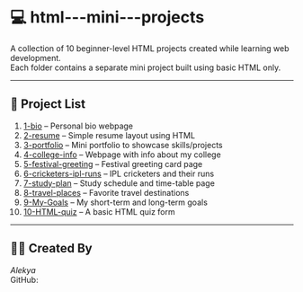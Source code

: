 # 💻 html---mini---projects

A collection of 10 beginner-level HTML projects created while learning web development.  
Each folder contains a separate mini project built using basic HTML only.

---

## 📁 Project List

1. [1-bio](./1-bio/index.html) – Personal bio webpage  
2. [2-resume](./2-resume/index.html) – Simple resume layout using HTML  
3. [3-portfolio](./3-portfolio/index.html) – Mini portfolio to showcase skills/projects  
4. [4-college-info](./4-college-info/index.html) – Webpage with info about my college  
5. [5-festival-greeting](./5-festival-greeting/index.html) – Festival greeting card page  
6. [6-cricketers-ipl-runs](./6-cricketers-ipl-runs/index.html) – IPL cricketers and their runs  
7. [7-study-plan](./7-study-plan/index.html) – Study schedule and time-table page  
8. [8-travel-places](./8-travel-places/index.html) – Favorite travel destinations  
9. [9-My-Goals](./9-My-Goals/index.html) – My short-term and long-term goals  
10. [10-HTML-quiz](./10-HTML-quiz/index.html) – A basic HTML quiz form

---

## 🙋‍♀ Created By

*Alekya*  
GitHub:

